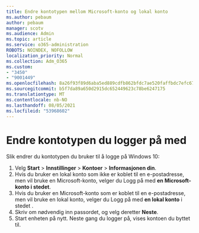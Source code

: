 ```yaml
---
title: Endre kontotypen mellom Microsoft-konto og lokal konto
ms.author: pebaum
author: pebaum
manager: scotv
ms.audience: Admin
ms.topic: article
ms.service: o365-administration
ROBOTS: NOINDEX, NOFOLLOW
localization_priority: Normal
ms.collection: Adm_O365
ms.custom:
- "3450"
- "9001449"
ms.openlocfilehash: 8a26f93f89d6aba5ed889cdfb862bfdc7ae520faffbdc7efc6778a38c8ba12af
ms.sourcegitcommit: b5f7da89a650d2915dc652449623c78be6247175
ms.translationtype: MT
ms.contentlocale: nb-NO
ms.lasthandoff: 08/05/2021
ms.locfileid: "53968602"
---
```

# <a name="change-the-account-type-that-you-sign-in-with"></a>Endre kontotypen du logger på med

Slik endrer du kontotypen du bruker til å logge på Windows 10:

1. Velg **Start**  >  **Innstillinger**  >  **Kontoer**  >  **Informasjonen din**.
2. Hvis du bruker en lokal konto som ikke er koblet til en e-postadresse, men vil bruke en Microsoft-konto, velger du Logg på med **en Microsoft-konto i stedet**.
3. Hvis du bruker en Microsoft-konto som er koblet til en e-postadresse, men vil bruke en lokal konto, velger du Logg på med **en lokal konto** i stedet .
4. Skriv om nødvendig inn passordet, og velg deretter **Neste**.
5. Start enheten på nytt. Neste gang du logger på, vises kontoen du byttet til.